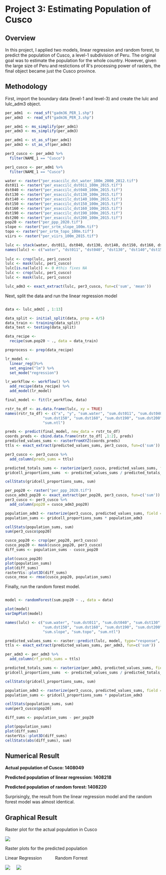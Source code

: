 # Project 3: Estimating Population of Cusco

## Overview
In this project, I applied two models, linear regression and random forest, to predict the population of Cusco, a level-1 subdivision of Peru. The original goal was to estimate the population for the whole country. However, given the large size of Peru and restictions of R's processing power of rasters, the final object became just the Cusco province.


## Methodology
First, import the boundary data (level-1 and level-3) and create the lulc and lulc_adm3 object. 

```R
per_adm1  <- read_sf("gadm36_PER_1.shp")
per_adm3  <- read_sf("gadm36_PER_3.shp")

per_adm1 <- ms_simplify(per_adm1)
per_adm3 <- ms_simplify(per_adm3)

per_adm1 <- st_as_sf(per_adm1)
per_adm3 <- st_as_sf(per_adm3)

per3_cusco <- per_adm3 %>%
  filter(NAME_1 == "Cusco")

per1_cusco <- per_adm1 %>%
  filter(NAME_1 == "Cusco")

water <- raster("per_esaccilc_dst_water_100m_2000_2012.tif")
dst011 <- raster("per_esaccilc_dst011_100m_2015.tif")
dst040 <- raster("per_esaccilc_dst040_100m_2015.tif")
dst130 <- raster("per_esaccilc_dst130_100m_2015.tif")
dst140 <- raster("per_esaccilc_dst140_100m_2015.tif")
dst150 <- raster("per_esaccilc_dst150_100m_2015.tif")
dst160 <- raster("per_esaccilc_dst160_100m_2015.tif")
dst190 <- raster("per_esaccilc_dst190_100m_2015.tif")
dst200 <- raster("per_esaccilc_dst200_100m_2015.tif")
pop20 <- raster("per_ppp_2020.tif")
slope <- raster("per_srtm_slope_100m.tif")
topo <- raster("per_srtm_topo_100m.tif")
viirs <- raster("per_viirs_100m_2015.tif")

lulc <- stack(water, dst011, dst040, dst130, dst140, dst150, dst160, dst190, dst200, pop20, slope, topo, viirs)
names(lulc) <- c("water", "dst011", "dst040", "dst130", "dst140","dst150", "dst160","dst190", "dst200", "pop20", "slope", "topo", "ntl")
 
lulc <- crop(lulc, per1_cusco)
lulc <- mask(lulc, per1_cusco)
lulc[is.na(lulc)] <- 0 #this fixes NA
lulc <- crop(lulc, per1_cusco)
lulc <- mask(lulc, per1_cusco)

lulc_adm3 <- exact_extract(lulc, per3_cusco, fun=c('sum', 'mean'))

```

Next, split the data and run the linear regression model

```R

data <- lulc_adm3[ , 1:13]

data_split <- initial_split(data, prop = 4/5)
data_train <- training(data_split)
data_test <- testing(data_split)

data_recipe <- 
  recipe(sum.pop20 ~ ., data = data_train)

preprocess <- prep(data_recipe)

lr_model <- 
  linear_reg()%>%
  set_engine("lm") %>%
  set_mode("regression")

lr_workflow <- workflow() %>%
  add_recipe(data_recipe) %>%
  add_model(lr_model)

final_model <- fit(lr_workflow, data)

rstr_to_df <- as.data.frame(lulc, xy = TRUE)
names(rstr_to_df) <- c("x", "y", "sum.water", "sum.dst011", "sum.dst040", "sum.dst130", "sum.dst140", 
                 "sum.dst150", "sum.dst160", "sum.dst190", "sum.dst200", "sum.pop19", "sum.slope", "sum.topo",
                 "sum.ntl")

preds <- predict(final_model, new_data = rstr_to_df)
coords_preds <- cbind.data.frame(rstr_to_df[ ,1:2], preds)
predicted_values_sums <- rasterFromXYZ(coords_preds)
ttls <- exact_extract(predicted_values_sums, per3_cusco, fun=c('sum'))

per3_cusco <- per3_cusco %>%
  add_column(preds_sums = ttls)

predicted_totals_sums <- rasterize(per3_cusco, predicted_values_sums, field = "preds_sums")
gridcell_proportions_sums  <- predicted_values_sums / predicted_totals_sums

cellStats(gridcell_proportions_sums, sum)

per_pop20 <- raster("per_ppp_2020.tif")
cusco_adm3_pop20 <- exact_extract(per_pop20, per3_cusco, fun=c('sum'))
per3_cusco <- per3_cusco %>%
  add_column(pop20 = cusco_adm3_pop20)

population_adm3 <- rasterize(per3_cusco, predicted_values_sums, field = "pop20")
population_sums <- gridcell_proportions_sums * population_adm3

cellStats(population_sums, sum)
sum(per3_cusco$pop20)

cusco_pop20 <- crop(per_pop20, per3_cusco)
cusco_pop20 <- mask(cusco_pop20, per3_cusco)
diff_sums <- population_sums - cusco_pop20

plot(cusco_pop20)
plot(population_sums)
plot(diff_sums)
rasterVis::plot3D(diff_sums)
cusco_rmse <- rmse(cusco_pop20, population_sums)

```

Finally, run the random forest model.

```R

model <- randomForest(sum.pop20 ~ ., data = data)

plot(model)
varImpPlot(model)

names(lulc) <- c("sum.water", "sum.dst011", "sum.dst040", "sum.dst130", "sum.dst140", 
                 "sum.dst150", "sum.dst160", "sum.dst190", "sum.dst200", "sum.pop20", 
                 "sum.slope", "sum.topo", "sum.ntl")

predicted_values_sums <- raster::predict(lulc, model, type="response", progress="window")
ttls <- exact_extract(predicted_values_sums, per_adm3, fun=c('sum'))

per_adm3 <- per_adm3 %>%
  add_column(rf_preds_sums = ttls)

predicted_totals_sums <- rasterize(per_adm3, predicted_values_sums, field = "rf_preds_sums")
gridcell_proportions_sums  <- predicted_values_sums / predicted_totals_sums

cellStats(gridcell_proportions_sums, sum)

population_adm3 <- rasterize(per3_cusco, predicted_values_sums, field = "pop20")
population_sums <- gridcell_proportions_sums * population_adm3

cellStats(population_sums, sum)
sum(per3_cusco$pop20)

diff_sums <- population_sums - per_pop20

plot(population_sums)
plot(diff_sums)
rasterVis::plot3D(diff_sums)
cellStats(abs(diff_sums), sum)

```


## Numerical Result
**Actual population of Cusco: 1408049**

**Predicted population of linear regression: 1408218**

**Predicted population of random forest: 1408220**

Surprisingly, the result from the linear regression model and the random forest model was almost identical. 


## Graphical Result
Raster plot for the actual population in Cusco

![](./Project3/Cusco_pop20.png)

Raster plots for the predicted population 

Linear Regression           &nbsp;   &nbsp;   &nbsp;   &nbsp;   &nbsp;                 Random Forrest

![](./Project3/lr_Cusco_popsum.png)         &nbsp;   &nbsp;     ![](./Project3/rf_Cusco_popsum.png)
